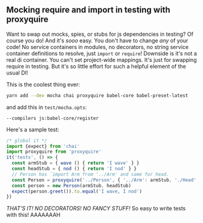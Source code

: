 ## Mocking require and import in testing with proxyquire

Want to swap out mocks, spies, or stubs for js dependencies in testing? Of course you do! And it's _sooo_ easy. You don't have to change *any* of your code! No service containers in modules, no decorators, no string service container definitions to resolve, just `import` or `require`! Downside is it's not a real di container. You can't set project-wide mappings. It's just for swapping require in testing. But it's so little effort for such a helpful element of the usual DI! 

This is the coolest thing ever:
```sh
yarn add --dev mocha chai proxyquire babel-core babel-preset-latest
```

and add this in `test/mocha.opts`:
```
--compilers js:babel-core/register
```

Here's a sample test:
```javascript
/* global it */
import {expect} from 'chai'
import proxyquire from 'proxyquire'
it('tests', () => {
  const armStub = { wave () { return 'I wave' } }
  const headStub = { nod () { return 'I nod' } }
  // Person has `import Arm from '../Arm' and same for head.
  const Person = proxyquire('../Person', { '../Arm': armStub, './Head': headStub }).default
  const person = new Person(armStub, headStub)
  expect(person.greet()).to.equal('I wave, I nod')
})
```

*THAT'S IT! NO DECORATORS! NO FANCY STUFF!* So easy to write tests with this! AAAAAAAH
